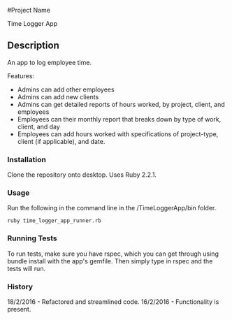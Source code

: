 #Project Name

Time Logger App

## Description

An app to log employee time.

Features:

* Admins can add other employees
* Admins can add new clients
* Admins can get detailed reports of hours worked, by project, client, and employees
* Employees can their monthly report that breaks down by type of work, client, and day
* Employees can add hours worked with specifications of project-type, client (if applicable), and date.

### Installation

Clone the repository onto desktop. Uses Ruby 2.2.1.

### Usage

Run the following in the command line in the /TimeLoggerApp/bin folder.
```
ruby time_logger_app_runner.rb
```
### Running Tests

To run tests, make sure you have rspec, which you can get through using bundle install with the app's gemfile. Then simply type in rspec and the tests will run.

### History
18/2/2016 - Refactored and streamlined code.
16/2/2016 - Functionality is present.
